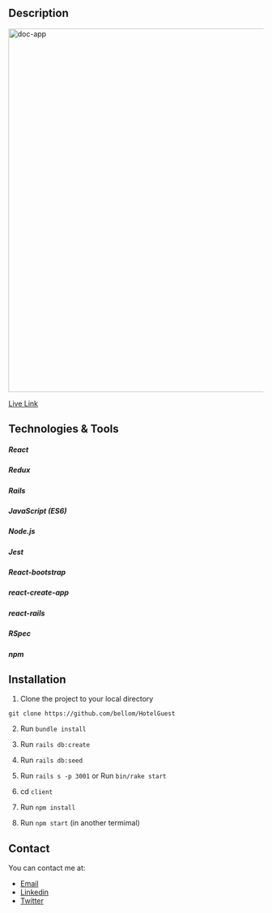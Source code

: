 ## Description



<img width="718" alt="doc-app" src="https://user-images.githubusercontent.com/31897434/74181082-e9105100-4c40-11ea-88ee-d06948ee3d9d.png">


[Live Link](https://doctor-appointment-app.herokuapp.com/)

## Technologies & Tools
##### React
##### Redux
##### Rails
##### JavaScript (ES6)
##### Node.js
##### Jest
##### React-bootstrap
##### react-create-app
##### react-rails
##### RSpec
##### npm

## Installation

1. Clone the project to your local directory

```
git clone https://github.com/bellom/HotelGuest
```

2. Run `bundle install`

3. Run `rails db:create`

4.   Run `rails db:seed`

5. Run `rails s -p 3001` or  Run `bin/rake start`

6. cd `client` 

7. Run `npm install`

8. Run `npm start` (in another termimal)

## Contact

You can contact me at:

- [Email](bellomsean@gmail.com)
- [Linkedin](https://www.linkedin.com/in/bellom/)
- [Twitter](https://twitter.com/bellom)
